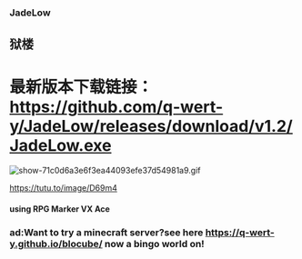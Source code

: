 ### JadeLow
## 狱楼

# 最新版本下载链接：https://github.com/q-wert-y/JadeLow/releases/download/v1.2/JadeLow.exe

![show-71c0d6a3e6f3ea44093efe37d54981a9.gif](https://t.tutu.to/img/D69m4)

https://tutu.to/image/D69m4




#### using RPG Marker VX Ace

















### ad:Want to try a minecraft server?see here https://q-wert-y.github.io/blocube/     now a bingo world on!
